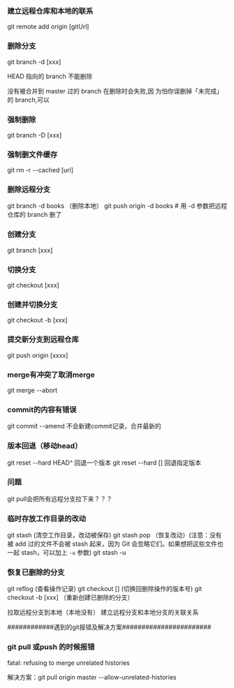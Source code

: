 
### 建立远程仓库和本地的联系
git remote add origin [gitUrl]


### 删除分支 

git branch -d [xxx]  

HEAD 指向的 branch 不能删除  

没有被合并到 master 过的 branch 在删除时会失败,因  为怕你误删掉「未完成」的 branch,可以
### 强制删除  
git branch -D [xxx]

### 强制删文件缓存
git rm -r --cached [url]   


### 删除远程分支
git branch -d books （删除本地）
git push origin -d books # 用 -d 参数把远程仓库的 branch 删了

### 创建分支   
git branch [xxx]

### 切换分支
git checkout [xxx]

### 创建并切换分支
git checkout -b [xxx]

### 提交新分支到远程仓库
git push origin [xxxx]


### merge有冲突了取消merge
git merge --abort

### commit的内容有错误
git commit --amend 不会新建commit记录，合并最新的

### 版本回退（移动head）
git reset --hard HEAD^ 回退一个版本   git reset --hard [] 回退指定版本

### 问题
git pull会把所有远程分支拉下来？？？

### 临时存放工作目录的改动
git stash (清空工作目录，改动被保存)
git stash pop （恢复改动）(注意：没有被 add 过的文件不会被 stash 起来，因为 Git 会忽略它们。如果想把这些文件也一起 stash，可以加上 `-u` 参数)
git stash -u

### 恢复已删除的分支
git reflog (查看操作记录)
git checkout [] (切换回删除操作的版本号)
git checkout -b [xxx] （重新创建已删除的分支）



拉取远程分支到本地（本地没有）
建立远程分支和本地分支的关联关系




############遇到的git报错及解决方案#######################

### git pull 或push 的时候报错
fatal: refusing to merge unrelated histories

解决方案：git pull origin master --allow-unrelated-histories


